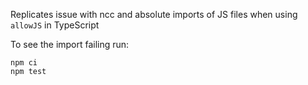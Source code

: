 Replicates issue with ncc and absolute imports of JS files when using `allowJS` in TypeScript

To see the import failing run:
```
npm ci
npm test
```
